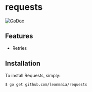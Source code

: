 # requests
[![GoDoc](https://godoc.org/github.com/golang/gddo?status.svg)](http://godoc.org/pkg/github.com/leonmaia/requests)

Features
--------

- Retries

Installation
------------

To install Requests, simply:

    $ go get github.com/leonmaia/requests


